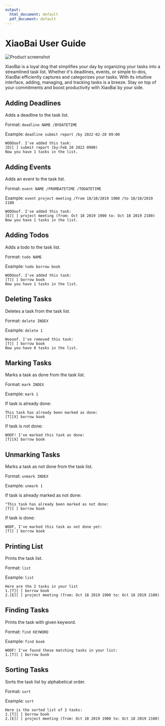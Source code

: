 ```yaml
---
output:
  html_document: default
  pdf_document: default
---
```

# XiaoBai User Guide

![Product screenshot](../Ui.png)

XiaoBai is a loyal dog that simplifies your day by organizing your tasks into a streamlined task list. Whether it's deadlines, events, or simple to-dos, XiaoBai efficiently captures and categorizes your tasks. With its intuitive interface, adding, managing, and tracking tasks is a breeze. Stay on top of your commitments and boost productivity with XiaoBai by your side.

## Adding Deadlines

Adds a deadline to the task list.

Format: `deadline NAME /BYDATETIME`

Example: `deadline submit report /by 2022-02-28 09:00`

```
WOOOoof. I've added this task:
[D][ ] submit report (by:Feb 28 2022 0900)
Now you have 1 tasks in the list.
```

## Adding Events

Adds an event to the task list.

Format: `event NAME /FROMDATETIME /TODATETIME`

Example: `event project meeting /from 18/10/2019 1900 /to 18/10/2019 2100`

```
WOOOoof. I've added this task:
[E][ ] project meeting (from: Oct 18 2019 1900 to: Oct 18 2019 2100)
Now you have 1 tasks in the list.
```

## Adding Todos

Adds a todo to the task list.

Format: `todo NAME`

Example: `todo borrow book`

```
WOOOoof. I've added this task:
[T][ ] borrow book
Now you have 1 tasks in the list.
```

## Deleting Tasks

Deletes a task from the task list.

Format: `delete INDEX`

Example: `delete 1`

```
Woooof. I've removed this task:
[T][ ] borrow book
Now you have 0 tasks in the list.
```

## Marking Tasks

Marks a task as done from the task list.

Format: `mark INDEX`

Example: `mark 1`

If task is already done:
```
This task has already been marked as done:
[T][X] borrow book
```

If task is not done:
```
WOOF! I've marked this task as done:
[T][X] borrow book
```

## Unmarking Tasks

Marks a task as not done from the task list.

Format: `unmark INDEX`

Example: `unmark 1`

If task is already marked as not done:
```
"This task has already been marked as not done:
[T][ ] borrow book
```

If task is done:
```
WOOF, I've marked this task as not done yet:
[T][ ] borrow book
```

## Printing List

Prints the task list.

Format: `list`

Example: `list`

```
Here are the 2 tasks in your list
1.[T][ ] borrow book
2.[E][ ] project meeting (from: Oct 18 2019 1900 to: Oct 18 2019 2100)
```

## Finding Tasks

Prints the task with given keyword.

Format: `find KEYWORD`

Example: `find book`

```
WOOF! I've found these matching tasks in your list:
1.[T][ ] borrow book
```

## Sorting Tasks

Sorts the task list by alphabetical order.

Format: `sort`

Example: `sort`

```
Here is the sorted list of 2 tasks:
1.[T][ ] borrow book
2.[E][ ] project meeting (from: Oct 18 2019 1900 to: Oct 18 2019 2100)
```

